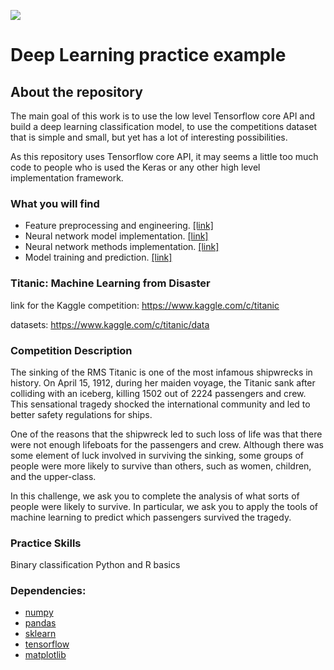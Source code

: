 ![](https://blog.dataiku.com/hubfs/Dataiku%20Dec%202016/Image/titanic.jpg?t=1520888020133)

# Deep Learning practice example

## About the repository
The main goal of this work is to use the low level Tensorflow core API and build a deep learning classification model, to use the competitions dataset that is simple and small, but yet has a lot of interesting possibilities.

As this repository uses Tensorflow core API, it may seems a little too much code to people who is used the Keras or any other high level implementation framework.

### What you will find
* Feature preprocessing and engineering. [[link]](https://github.com/dimitreOliveira/titanicDeepLearning/blob/master/dataset.py)
* Neural network model implementation. [[link]](https://github.com/dimitreOliveira/titanicDeepLearning/blob/master/methods.py)
* Neural network methods implementation. [[link]](https://github.com/dimitreOliveira/titanicDeepLearning/blob/master/model.py)
* Model training and prediction. [[link]](https://github.com/dimitreOliveira/titanicDeepLearning/blob/master/main.py)

### Titanic: Machine Learning from Disaster

link for the Kaggle competition: https://www.kaggle.com/c/titanic

datasets: https://www.kaggle.com/c/titanic/data


### Competition Description
The sinking of the RMS Titanic is one of the most infamous shipwrecks in history.  On April 15, 1912, during her maiden voyage, the Titanic sank after colliding with an iceberg, killing 1502 out of 2224 passengers and crew. This sensational tragedy shocked the international community and led to better safety regulations for ships.

One of the reasons that the shipwreck led to such loss of life was that there were not enough lifeboats for the passengers and crew. Although there was some element of luck involved in surviving the sinking, some groups of people were more likely to survive than others, such as women, children, and the upper-class.

In this challenge, we ask you to complete the analysis of what sorts of people were likely to survive. In particular, we ask you to apply the tools of machine learning to predict which passengers survived the tragedy.

### Practice Skills
Binary classification
Python and R basics

### Dependencies:
* [numpy](http://www.numpy.org/)
* [pandas](http://pandas.pydata.org/)
* [sklearn](https://scikit-learn.org/stable/)
* [tensorflow](https://www.tensorflow.org/)
* [matplotlib](http://matplotlib.org/)
